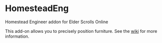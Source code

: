 # HomesteadEng
Homestead Engineer addon for Elder Scrolls Online

This add-on allows you to precisely position furniture. See the [wiki](https://github.com/WetWiredU/HomesteadEng/wiki) for more information.

